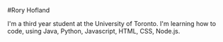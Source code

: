 #Rory Hofland

I'm a third year student at the University of Toronto. I'm learning how to code, using Java, Python, Javascript, HTML, CSS, Node.js.
